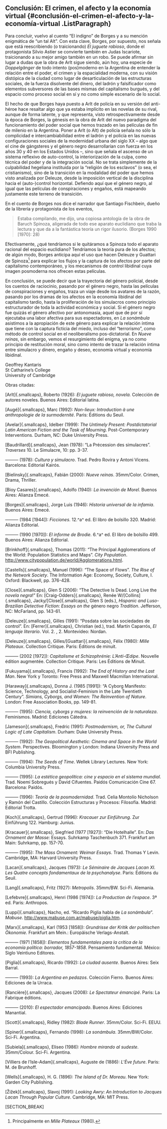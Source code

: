 ﻿## Conclusión: El crimen, el afecto y la economía virtual {#conclusión-el-crimen-el-afecto-y-la-economía-virtual .ListParagraph}

Para concluir, vuelvo al cuento “El indigno” de Borges y a su mención enigmática de “un tal Alt”. Con esta clave, Borges, por supuesto, nos señala que está reescribiendo (o traicionando) *El juguete rabioso*, donde el protagonista Silvio Astier se convierte también en Judas Iscariote, traicionando a su mejor amigo también en un robo. Se puede afirmar sin lugar a dudas que la obra de Arlt sigue siendo, aún hoy, una especie de *Doppelgänger* de todo intento (pos)moderno en la Argentina de entender la relación entre el poder, el crimen y la espacialidad moderna, con su visión distópica de la ciudad como lugar de desarticulación de las estructuras sociales, de la fuerza disolvente del dinero, del ladrón y falsificador como elementos subversores de las bases mismas del capitalismo burgués, y del espacio como proceso social en sí y no como simple escenario de lo social.

El hecho de que Borges haya puesto a Arlt de policía en su versión del anti-héroe hace resaltar algo que ya estaba implícito en las novelas de su rival, aunque de forma latente, y que representa, visto retrospectivamente desde la época de Borges, la génesis en la obra de Arlt del nuevo paradigma del funcionamiento del poder social que hemos trazado en las películas de fin de milenio en la Argentina. Poner a Arlt (o Alt) de policía señala no sólo la complicidad e intercambiabilidad entre el ladrón y el policía en las nuevas configuraciones sociales de la modernidad urbana del siglo XX – algo que el cine de gángsteres y el género negro desarrollarían con fuerza en los años 30 y 40 en los Estados Unidos –, sino que señala el ascenso de un sistema reflexivo de auto-control, la interiorización de la culpa, como técnica del poder y de la integración social. No se trata simplemente de la culpabilidad hegeliana instituida por la “religión de los esclavos” (o sea, el cristianismo), sino de la transición en la modalidad del poder que hemos visto analizada por Deleuze, desde la imposición vertical de la disciplina hacia el (auto-)control horizontal. Defiendo aquí que el género negro, al igual que las películas de conspiraciones y engaños, está mapeando justamente este terreno de transición.

En el cuento de Borges nos dice el narrador que Santiago Fischbein, dueño de la librería y protagonista de los eventos,

> Estaba compilando, me dijo, una copiosa antología de la obra de Baruch Spinoza, aligerada de todo ese aparato euclidiano que traba la lectura y que da a la fantástica teoría un rigor ilusorio. (Borges 1990 \[1970\]: 28)

Efectivamente, ¿qué tendríamos si le quitáramos a Spinoza todo el aparato racional del espacio euclidiano? Tendríamos la teoría pura de los afectos; de algún modo, Borges anticipa aquí el uso que hacen Deleuze y Guattari de Spinoza[^9] para explicar los flujos y la captura de los afectos por parte del capitalismo contemporáneo, y los mecanismos de control libidinal cuya imagen posmoderna nos ofrecen estas películas.

En conclusión, se puede decir que la trayectoria del género policial, desde los cuentos de raciocinio, pasando por el género negro, hasta las películas de conspiraciones y engaños, traza un viaje desde los avatares de la razón, pasando por los dramas de los afectos en la economía libidinal del capitalismo tardío, hasta la proliferación de los simulacros como principio estructurador de toda la actividad económica y social. Si el género negro fue quizás el género afectivo por antonomasia, aquel que de por sí ejecutaba una labor afectiva para sus espectadores, en *La sonámbula* asistimos a la apropiación de este género para explicar la relación íntima que tiene con la captura ficticia del miedo, incluso del “terrorismo”, como método de control social en el neoliberalismo pos-dictatorial. En *Nueve reinas*, sin embargo, vemos el resurgimiento del enigma, ya no como principio de restitución moral, sino como intento de trazar la relación íntima entre simulacro y dinero, engaño y deseo, economía virtual y economía libidinal.

Geoffrey Kantaris\
St Catharine’s College\
University of Cambridge

Obras citadas:

[Arlt]{.smallcaps}, Roberto (1926): *El juguete rabioso, novela.* Colección de autores noveles. Buenos Aires: Editorial latina.

[Augé]{.smallcaps}, Marc (1992): *Non-lieux: Introduction à une anthropologie de la surmodernité*. Paris: Éditions du Seuil.

[Avelar]{.smallcaps}, Idelber (1999): *The Untimely Present: Postdictatorial Latin American Fiction and the Task of Mourning*. Post-Contemporary Interventions. Durham, NC: Duke University Press.

[Baudrillard]{.smallcaps}, Jean (1978): “La Précession des simulacres”. *Traverses* 10. Le Simulacre, 10: pp. 3-37.

——— (1978): *Cultura y simulacro*. Trad. Pedro Rovira y Antoni Vicens. Barcelona: Editorial Kairós.

[Bielinsky]{.smallcaps}, Fabián (2000): *Nueve reinas*. 35mm/Color. Crimen, Drama, Thriller.

[Bioy Casares]{.smallcaps}, Adolfo (1940): *La invención de Morel*. Buenos Aires: Alianza Emecé.

[Borges]{.smallcaps}, Jorge Luis (1946): *Historia universal de la infamia*. Buenos Aires: Emecé.

——— (1984 \[1944\]): *Ficciones*. 12.^a^ ed. El libro de bolsillo 320. Madrid: Alianza Editorial.

——— (1990 \[1970\]): *El informe de Brodie.* 6.^a^ ed. El libro de bolsillo 499. Buenos Aires: Alianza Editorial.

[Brinkhoff]{.smallcaps}, Thomas (2011): “The Principal Agglomerations of the World: Population Statistics and Maps”. *City Population*. http://www.citypopulation.de/world/Agglomerations.html.

[Castells]{.smallcaps}, Manuel (1996): “The Space of Flows”. *The Rise of the Network Society*. The Information Age: Economy, Society, Culture, I. Oxford: Blackwell, pp. 376-428.

[Close]{.smallcaps}, Glen S (2006): “The Detective Is Dead. Long Live the *novela negra*!” En: [Craig-Odders]{.smallcaps}, Renée W/[Collins]{.smallcaps}, Jacky/[Close]{.smallcaps}, Glen S (eds.), *Hispanic and Luso-Brazilian Detective Fiction: Essays on the* género negro *Tradition*. Jefferson, NC: McFarland, pp. 143-61.

[Deleuze]{.smallcaps}, Gilles (1991): “Posdata sobre las sociedades de control”. En: [Ferrer]{.smallcaps}, Christian (ed.), trad. Martín Caparrós, *El lenguaje literario*. Vol. 2. , 2. Montevideo: Nordan.

[Deleuze]{.smallcaps}, Gilles/[Guattari]{.smallcaps}, Félix (1980): *Mille Plateaux*. Collection Critique. Paris: Éditions de minuit.

——— (2002 \[1972\]): *Capitalisme et Schizophrénie: L’Anti-Œdipe*. Nouvelle édition augmentée. Collection Critique. Paris: Les Éditions de Minuit.

[Fukuyama]{.smallcaps}, Francis (1992): *The End of History and the Last Man*. New York y Toronto: Free Press and Maxwell Macmillan International.

[Haraway]{.smallcaps}, Donna J. (1985 \[1991\]): “A Cyborg Manifesto: Science, Technology, and Socialist-Feminism in the Late Twentieth Century”. *Simians, Cyborgs, and Women: The Reinvention of Nature*. London: Free Association Books, pp. 149-81.

——— (1995): *Ciencia, cyborgs y mujeres: la reinvención de la naturaleza*. Feminismos. Madrid: Ediciones Cátedra.

[Jameson]{.smallcaps}, Fredric (1991): *Postmodernism, or, The Cultural Logic of Late Capitalism*. Durham: Duke University Press.

——— (1992): *The Geopolitical Aesthetic: Cinema and Space in the World System*. Perspectives. Bloomington y London: Indiana University Press and BFI Publishing.

——— (1994): *The Seeds of Time*. Wellek Library Lectures. New York: Columbia University Press.

——— (1995): *La estética geopolítica: cine y espacio en el sistema mundial*. Trad. Noemí Sobregués y David Cifuentes. Paidós Comunicación Cine 67. Barcelona: Paidós.

——— (1996): *Teoría de la posmodernidad*. Trad. Celia Montolío Nicholson y Ramón del Castillo. Colección Estructuras y Procesos: Filosofía. Madrid: Editorial Trotta.

[Koch]{.smallcaps}, Gertrud (1996): *Kracauer zur Einführung*. Zur Einführung 122. Hamburg: Junius.

[Kracauer]{.smallcaps}, Siegfried (1977 \[1927\]): “Die Hotelhalle”. En: *Das Ornament der Masse:* Essays. Suhrkamp Taschenbuch 371. Frankfurt am Main: Suhrkamp, pp. 157-70.

——— (1995): *The Mass Ornament: Weimar Essays*. Trad. Thomas Y Levin. Cambridge, MA: Harvard University Press.

[Lacan]{.smallcaps}, Jacques (1973): *Le Séminaire de Jacques Lacan XI. Les Quatre concepts fondamentaux de la psychanalyse*. Paris: Éditions du Seuil.

[Lang]{.smallcaps}, Fritz (1927): *Metropolis*. 35mm/BW. Sci-Fi. Alemania.

[Lefebvre]{.smallcaps}, Henri (1986 \[1974\]): *La Production de l’espace*. 3ª ed. Paris: Anthropos.

[Luppi]{.smallcaps}, Nacho, ed. “Ricardo Piglia habla de *La sonámbula*”. *Mabuse*. http://www.mabuse.com.ar/mabuse/piglia.htm.

[Marx]{.smallcaps}, Karl (1953 \[1858\]): *Grundrisse der Kritik der politischen Ökonomie.* Frankfurt am Mein.: Europäische Verlags-Anstalt.

——— (1971 \[1858\]): *Elementos fundamentales para la crítica de la economía política: borrador, 1857-1858*. Pensamiento fundamental. México: Siglo Veintiuno Editores.

[Piglia]{.smallcaps}, Ricardo (1992): *La ciudad ausente*. Buenos Aires: Seix Barral.

——— (1993): *La Argentina en pedazos*. Colección Fierro. Buenos Aires: Ediciones de la Urraca.

[Rancière]{.smallcaps}, Jacques (2008): *Le Spectateur émancipé*. Paris: La Fabrique éditions.

——— (2010): *El espectador emancipado*. Buenos Aires: Ediciones Manantial.

[Scott]{.smallcaps}, Ridley (1982): *Blade Runner*. 35mm/Color. Sci-Fi. EEUU.

[Spiner]{.smallcaps}, Fernando (1998): *La sonámbula*. 35mm/BW/Color. Sci-Fi. Argentina.

[Subiela]{.smallcaps}, Eliseo (1986): *Hombre mirando al sudeste*. 35mm/Colour. Sci-Fi. Argentina.

[Villiers de l’Isle-Adam]{.smallcaps}, Auguste de (1886): *L’Ève future*. Paris: M. de Brunhoff.

[Wells]{.smallcaps}, H. G. (1896): *The Island of Dr. Moreau*. New York: Garden City Publishing.

[Žižek]{.smallcaps}, Slavoj (1991): *Looking Awry: An Introduction to Jacques Lacan Through Popular Culture*. Cambridge, MA: MIT Press.

[^9]: Principalmente en *Mille Plateaux* (1980).

[SECTION_BREAK]
